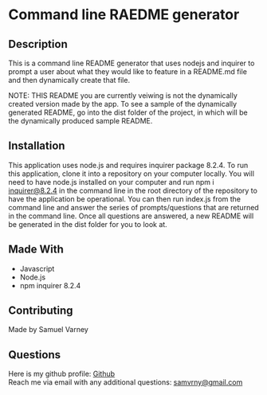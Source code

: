 
  # Command line RAEDME generator

  ## Description
  This is a command line README generator that uses nodejs and inquirer to prompt a user about what they would like to feature in a README.md file and then dynamically create that file. <br/>

  NOTE: THIS README you are currently veiwing is not the dynamically created version made by the app. To see a sample of the dynamically generated README, go into the dist folder of the project, in which will be the dynamically produced sample README.

  ## Installation
  This application uses node.js and requires inquirer package 8.2.4. To run this application, clone it into a repository on your computer locally. You will need to have node.js installed on your computer and run npm i inquirer@8.2.4 in the command line in the root directory of the repository to have the application be operational. You can then run index.js from the command line and answer the series of prompts/questions that are returned in the command line. Once all questions are answered, a new README will be generated in the dist folder for you to look at.

  ## Made With
  * Javascript
  * Node.js
  * npm inquirer 8.2.4
  
  ## Contributing
  Made by Samuel Varney

  ## Questions
  Here is my github profile: [Github](https://github.com/samvrny)<br/>
  Reach me via email with any additional questions: [samvrny@gmail.com](wwww.gmail.com/samvrny)


